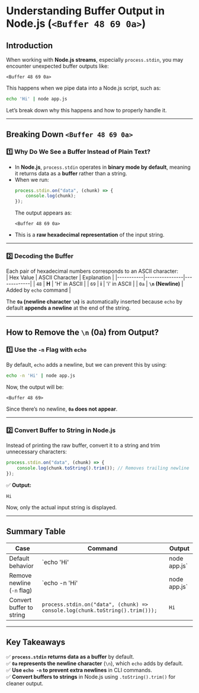 # **Understanding Buffer Output in Node.js (`<Buffer 48 69 0a>`)**  

## **Introduction**  
When working with **Node.js streams**, especially `process.stdin`, you may encounter unexpected buffer outputs like:  
```
<Buffer 48 69 0a>
```
This happens when we pipe data into a Node.js script, such as:  
```bash
echo 'Hi' | node app.js
```
Let’s break down why this happens and how to properly handle it.

---

## **Breaking Down `<Buffer 48 69 0a>`**  
### **1️⃣ Why Do We See a Buffer Instead of Plain Text?**  
- In **Node.js**, `process.stdin` operates in **binary mode by default**, meaning it returns data as a **buffer** rather than a string.  
- When we run:  
  ```javascript
  process.stdin.on("data", (chunk) => {
      console.log(chunk);
  });
  ```
  The output appears as:  
  ```
  <Buffer 48 69 0a>
  ```
- This is a **raw hexadecimal representation** of the input string.

---

### **2️⃣ Decoding the Buffer**  
Each pair of hexadecimal numbers corresponds to an ASCII character:  
| Hex Value | ASCII Character | Explanation |
|-----------|----------------|-------------|
| `48`      | **H**          | 'H' in ASCII |
| `69`      | **i**          | 'i' in ASCII |
| `0a`      | **`\n` (Newline)** | Added by `echo` command |

The **`0a` (newline character `\n`)** is automatically inserted because `echo` by default **appends a newline** at the end of the string.

---

## **How to Remove the `\n` (0a) from Output?**  
### **1️⃣ Use the `-n` Flag with `echo`**  
By default, `echo` adds a newline, but we can prevent this by using:  
```bash
echo -n 'Hi' | node app.js
```
Now, the output will be:  
```
<Buffer 48 69>
```
Since there’s no newline, **`0a` does not appear**.

---

### **2️⃣ Convert Buffer to String in Node.js**  
Instead of printing the raw buffer, convert it to a string and trim unnecessary characters:  
```javascript
process.stdin.on("data", (chunk) => {
    console.log(chunk.toString().trim()); // Removes trailing newline
});
```
✅ **Output:**  
```
Hi
```
Now, only the actual input string is displayed.

---

## **Summary Table**  

| Case | Command | Output |
|------|---------|--------|
| Default behavior | `echo 'Hi' | node app.js` | `<Buffer 48 69 0a>` |
| Remove newline (`-n` flag) | `echo -n 'Hi' | node app.js` | `<Buffer 48 69>` |
| Convert buffer to string | `process.stdin.on("data", (chunk) => console.log(chunk.toString().trim()));` | `Hi` |

---

## **Key Takeaways**  
✅ **`process.stdin` returns data as a buffer** by default.  
✅ **`0a` represents the newline character** (`\n`), which `echo` adds by default.  
✅ **Use `echo -n` to prevent extra newlines** in CLI commands.  
✅ **Convert buffers to strings** in Node.js using `.toString().trim()` for cleaner output.